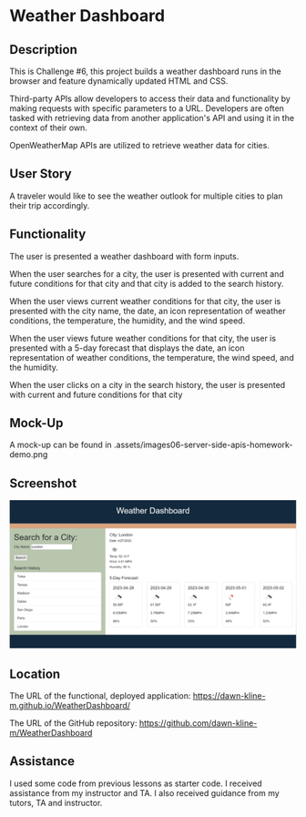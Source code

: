 # Weather Dashboard

## Description

This is Challenge #6, this project builds a weather dashboard runs in the browser and feature dynamically updated HTML and CSS.

 Third-party APIs allow developers to access their data and functionality by making requests with specific parameters to a URL. Developers are often tasked with retrieving data from another application's API and using it in the context of their own. 

 OpenWeatherMap APIs are utilized to retrieve weather data for cities. 
 

## User Story

A traveler would like to see the weather outlook for multiple cities to plan their trip accordingly.

## Functionality

The user is presented a weather dashboard with form inputs.

When the user searches for a city, the user is presented with current and future conditions for that city and that city is added to the search history.

When the user views current weather conditions for that city, the user is presented with the city name, the date, an icon representation of weather conditions, the temperature, the humidity, and the wind speed.

When the user views future weather conditions for that city, the user is presented with a 5-day forecast that displays the date, an icon representation of weather conditions, the temperature, the wind speed, and the humidity.

When the user clicks on a city in the search history, the user is presented with current and future conditions for that city

## Mock-Up

A mock-up can be found in .assets/images06-server-side-apis-homework-demo.png


## Screenshot

![portfolio screenshot](./images/weatherDashboard.png)

## Location

The URL of the functional, deployed application: https://dawn-kline-m.github.io/WeatherDashboard/

The URL of the GitHub repository: https://github.com/dawn-kline-m/WeatherDashboard

## Assistance

I used some code from previous lessons as starter code.  I received assistance from my instructor and TA.  I also received guidance from my tutors, TA and instructor. 
